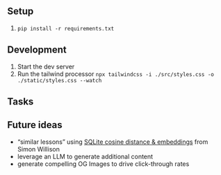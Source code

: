 ## Setup
1. `pip install -r requirements.txt`

## Development
1. Start the dev server
2. Run the tailwind processor `npx tailwindcss -i ./src/styles.css -o ./static/styles.css --watch`

## Tasks
[//]: # (TODO: custom 404 page)
[//]: # (TODO: ensure the layout is fully responsive)
[//]: # (TODO: ensure no unhandled error cases)

## Future ideas
- “similar lessons” using [SQLite cosine distance & embeddings](https://youtu.be/ArnMdc-ICCM?si=0wtGVZ8CEUOKKDLP) from Simon Willison
- leverage an LLM to generate additional content
- generate compelling OG Images to drive click-through rates

[//]: # (TODO: write full README - per the spec)